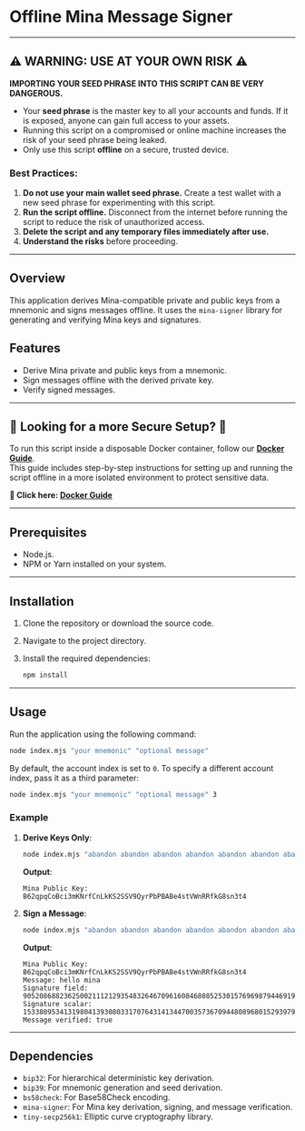 # Offline Mina Message Signer

---

## ⚠️ WARNING: USE AT YOUR OWN RISK ⚠️

**IMPORTING YOUR SEED PHRASE INTO THIS SCRIPT CAN BE VERY DANGEROUS.**
- Your **seed phrase** is the master key to all your accounts and funds. If it is exposed, anyone can gain full access to your assets.
- Running this script on a compromised or online machine increases the risk of your seed phrase being leaked.
- Only use this script **offline** on a secure, trusted device.

### Best Practices:
1. **Do not use your main wallet seed phrase.** Create a test wallet with a new seed phrase for experimenting with this script.
2. **Run the script offline.** Disconnect from the internet before running the script to reduce the risk of unauthorized access.
3. **Delete the script and any temporary files immediately after use.**
4. **Understand the risks** before proceeding.

---

## Overview

This application derives Mina-compatible private and public keys from a mnemonic and signs messages offline. It uses the `mina-signer` library for generating and verifying Mina keys and signatures.

## Features

- Derive Mina private and public keys from a mnemonic.
- Sign messages offline with the derived private key.
- Verify signed messages.

---

## 🚨 **Looking for a more Secure Setup?** 🚨

To run this script inside a disposable Docker container, follow our **[Docker Guide](docker-guide.md)**.  
This guide includes step-by-step instructions for setting up and running the script offline in a more isolated environment to protect sensitive data.

**🔗 Click here: [Docker Guide](docker-guide.md)**

---

## Prerequisites

- Node.js.
- NPM or Yarn installed on your system.

---

## Installation

1. Clone the repository or download the source code.
2. Navigate to the project directory.
3. Install the required dependencies:

   ```bash
   npm install
   ```

---

## Usage

Run the application using the following command:

```bash
node index.mjs "your mnemonic" "optional message"
```

By default, the account index is set to `0`. To specify a different account index, pass it as a third parameter:

```bash
node index.mjs "your mnemonic" "optional message" 3
```

### Example

1. **Derive Keys Only**:
   ```bash
   node index.mjs "abandon abandon abandon abandon abandon abandon abandon abandon abandon abandon abandon about" 
   ```
   **Output**:
   ```
   Mina Public Key: B62qpqCoBci3mKNrfCnLkKS2SSV9QyrPbPBABe4stVWnRRfkG8sn3t4
   ```

2. **Sign a Message**:
   ```bash
   node index.mjs "abandon abandon abandon abandon abandon abandon abandon abandon abandon abandon abandon about" "hello mina"
   ```
   **Output**:
   ```
   Mina Public Key: B62qpqCoBci3mKNrfCnLkKS2SSV9QyrPbPBABe4stVWnRRfkG8sn3t4
   Message: hello mina
   Signature field: 9052086882362500211121293548326467096160846808525301576969879446919825085086
   Signature scalar:    15338095341319804139308033170764314134470035736709448089680152939796145172060
   Message verified: true
   ```

---

## Dependencies

- `bip32`: For hierarchical deterministic key derivation.
- `bip39`: For mnemonic generation and seed derivation.
- `bs58check`: For Base58Check encoding.
- `mina-signer`: For Mina key derivation, signing, and message verification.
- `tiny-secp256k1`: Elliptic curve cryptography library.
